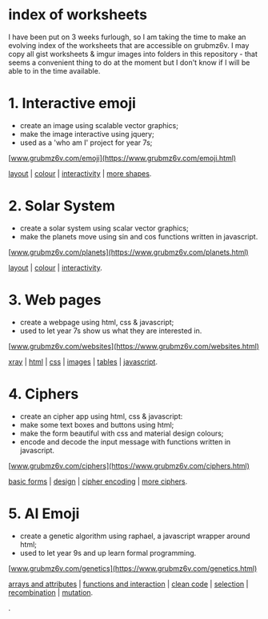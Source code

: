 
# index of worksheets

I have been put on 3 weeks furlough, so I am taking the time to make an evolving index of the worksheets that are accessible on grubmz6v. I may copy all gist worksheets & imgur images into folders in this repository - that seems a convenient thing to do at the moment but I don't know if I will be able to in the time available.


# 1. Interactive emoji   
* create an image using scalable vector graphics; 
* make the image interactive using jquery;
* used as a 'who am I' project for year 7s;   

[www.grubmz6v.com/emoji](https://www.grubmz6v.com/emoji.html)

[layout](https://gist.github.com/JohnReeves/959dec6ce712095bdfd8f8f0893d7a28) | [colour](https://gist.github.com/JohnReeves/0cdfb7540e505fda35474e433749ec6a) | [interactivity](https://gist.github.com/JohnReeves/75d62261dfb68fdbf4d57fd0872f33bc) | [more shapes](https://gist.github.com/JohnReeves/fd4028c0a18cbdbec468b4dbb8a08de9).  

# 2. Solar System   
* create a solar system using scalar vector graphics;
* make the planets move using sin and cos functions written in javascript.        

[www.grubmz6v.com/planets](https://www.grubmz6v.com/planets.html)

[layout](https://gist.github.com/JohnReeves/c4234b595287f03868e9) | [colour](https://gist.github.com/JohnReeves/d9da2ecdcdbca76d56bf) | [interactivity](https://gist.github.com/JohnReeves/e3bf4b923767c224aebd).  

# 3. Web pages   
* create a webpage using html, css & javascript;
* used to let year 7s show us what they are interested in.        

[www.grubmz6v.com/websites](https://www.grubmz6v.com/websites.html)

[xray](https://gist.github.com/JohnReeves/ac412b51c9a226f475a2) | [html](https://gist.github.com/JohnReeves/98dd5d244a772d126efb) | [css](https://gist.github.com/JohnReeves/b63df8a0015962aea7bd) | [images](https://gist.github.com/JohnReeves/a6b5188ff61187ef58bc) | [tables](https://gist.github.com/JohnReeves/3479816c4653938cbb4a) | [javascript](#).  

# 4. Ciphers   
* create an cipher app using html, css & javascript:
* make some text boxes and buttons using html;
* make the form beautiful with css and material design colours;
* encode and decode the input message with functions written in javascript.        

[www.grubmz6v.com/ciphers](https://www.grubmz6v.com/ciphers.html)

[basic forms](https://gist.github.com/JohnReeves/ac2e9787b1976b9a1b1b346f7090e430) | [design](https://gist.github.com/JohnReeves/fb54cb292d6ec92e1c3ffe06f77e706d) | [cipher encoding](https://gist.github.com/JohnReeves/c4d8e6c40942e3b68f41cd834a5e5eb9) | [more ciphers](https://gist.github.com/JohnReeves/8d2b6dffb5a3e589c6ddb2a37cae880d).  

# 5. AI Emoji   
* create a  genetic algorithm using raphael, a javascript wrapper around html;
* used to let year 9s and up learn formal programming.        

[www.grubmz6v.com/genetics](https://www.grubmz6v.com/genetics.html)

[arrays and attributes](https://gist.github.com/JohnReeves/93f402342f3286dabe38) | [functions and interaction](https://gist.github.com/JohnReeves/4712ed9611f362e08c16) | [clean code](https://gist.github.com/JohnReeves/4cdbccd8cdf09b7880d4) | [selection](https://gist.github.com/JohnReeves/0af44a7cae57bab7ec00) | [recombination](https://gist.github.com/JohnReeves/c452b522d19dfdab8851) | [mutation](https://gist.github.com/JohnReeves/a38fdf2851ec8bf488ad).  

.